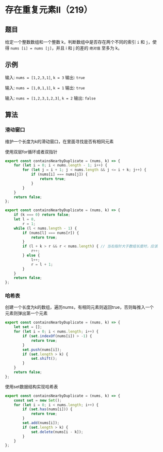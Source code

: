 # 存在重复元素II（219）

## 题目

给定一个整数数组和一个整数 k，判断数组中是否存在两个不同的索引 `i` 和 `j`，使得 `nums [i] = nums [j]`，并且 i 和 j 的差的 `绝对值` 至多为 k。

## 示例

输入: `nums = [1,2,3,1]`, `k = 3`
输出: `true`

输入: `nums = [1,0,1,1]`, `k = 1`
输出: `true`

输入: `nums = [1,2,3,1,2,3]`, `k = 2`
输出: `false`

## 算法

### 滑动窗口

维护一个长度为k的滑动窗口，在里面寻找是否有相同元素

使用双层for循环或者双指针

```js
export const containsNearbyDuplicate = (nums, k) => {
	for (let i = 0; i < nums.length - 1; i++) {
		for (let j = i + 1; j < nums.length && j <= i + k; j++) {
			if (nums[i] === nums[j]) {
				return true;
			}
		}
	}
	return false;
};
```

```js
export const containsNearbyDuplicate = (nums, k) => {
	if (k === 0) return false;
	let l = 0,
		r = 1;
	while (l < nums.length - 1) {
		if (nums[l] === nums[r]) {
			return true;
		}
		if (l + k > r && r < nums.length) { // 当右指针大于数组长度时，应该跳过
			r++;
		} else {
			l++;
			r = l + 1;
		}
	}
	return false;
};
```

### 哈希表

创建一个长度为k的数组，遍历nums，有相同元素则返回true，否则每推入一个元素则弹出第一个元素

```js
export const containsNearbyDuplicate = (nums, k) => {
	let set = [];
	for (let i = 0; i < nums.length; i++) {
		if (set.indexOf(nums[i]) > -1) {
			return true;
		}
		set.push(nums[i]);
		if (set.length > k) {
			set.shift();
		}
	}
	return false;
};
```

使用set数据结构实现哈希表

```js
export const containsNearbyDuplicate = (nums, k) => {
	const set = new Set();
	for (let i = 0; i < nums.length; i++) {
		if (set.has(nums[i])) {
			return true;
		}
		set.add(nums[i]);
		if (set.length > k) {
			set.delete(nums[i - k]);
		}
	}
};
```